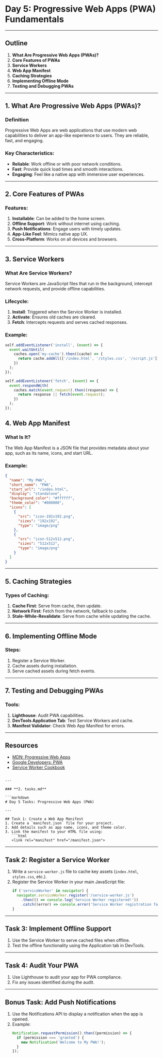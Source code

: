 # Day 5: Progressive Web Apps (PWA) Fundamentals

---

## Outline

1. **What Are Progressive Web Apps (PWAs)?**
2. **Core Features of PWAs**
3. **Service Workers**
4. **Web App Manifest**
5. **Caching Strategies**
6. **Implementing Offline Mode**
7. **Testing and Debugging PWAs**

---

## 1. What Are Progressive Web Apps (PWAs)?

### Definition
Progressive Web Apps are web applications that use modern web capabilities to deliver an app-like experience to users. They are reliable, fast, and engaging.

### Key Characteristics:
- **Reliable**: Work offline or with poor network conditions.
- **Fast**: Provide quick load times and smooth interactions.
- **Engaging**: Feel like a native app with immersive user experiences.

---

## 2. Core Features of PWAs

### Features:
1. **Installable**: Can be added to the home screen.
2. **Offline Support**: Work without internet using caching.
3. **Push Notifications**: Engage users with timely updates.
4. **App-Like Feel**: Mimics native app UX.
5. **Cross-Platform**: Works on all devices and browsers.

---

## 3. Service Workers

### What Are Service Workers?
Service Workers are JavaScript files that run in the background, intercept network requests, and provide offline capabilities.

### Lifecycle:
1. **Install**: Triggered when the Service Worker is installed.
2. **Activate**: Ensures old caches are cleared.
3. **Fetch**: Intercepts requests and serves cached responses.

### Example:
```javascript
self.addEventListener('install', (event) => {
  event.waitUntil(
    caches.open('my-cache').then((cache) => {
      return cache.addAll(['/index.html', '/styles.css', '/script.js']);
    })
  );
});

self.addEventListener('fetch', (event) => {
  event.respondWith(
    caches.match(event.request).then((response) => {
      return response || fetch(event.request);
    })
  );
});

```



## 4. Web App Manifest

### What Is It?
The Web App Manifest is a JSON file that provides metadata about your app, such as its name, icons, and start URL.

### Example:
```json
{
  "name": "My PWA",
  "short_name": "PWA",
  "start_url": "/index.html",
  "display": "standalone",
  "background_color": "#ffffff",
  "theme_color": "#000000",
  "icons": [
    {
      "src": "icon-192x192.png",
      "sizes": "192x192",
      "type": "image/png"
    },
    {
      "src": "icon-512x512.png",
      "sizes": "512x512",
      "type": "image/png"
    }
  ]
}
```

---

## 5. Caching Strategies

### Types of Caching:
1. **Cache First**: Serve from cache, then update.
2. **Network First**: Fetch from the network, fallback to cache.
3. **Stale-While-Revalidate**: Serve from cache while updating the cache.

---

## 6. Implementing Offline Mode

### Steps:
1. Register a Service Worker.
2. Cache assets during installation.
3. Serve cached assets during fetch events.

---

## 7. Testing and Debugging PWAs

### Tools:
1. **Lighthouse**: Audit PWA capabilities.
2. **DevTools Application Tab**: Test Service Workers and cache.
3. **Manifest Validator**: Check Web App Manifest for errors.

---

## Resources
- [MDN: Progressive Web Apps](https://developer.mozilla.org/en-US/docs/Web/Progressive_web_apps)
- [Google Developers: PWA](https://web.dev/progressive-web-apps/)
- [Service Worker Cookbook](https://serviceworke.rs/)
```

---

### **2. tasks.md**

```markdown
# Day 5 Tasks: Progressive Web Apps (PWA)

---

## Task 1: Create a Web App Manifest
1. Create a `manifest.json` file for your project.
2. Add details such as app name, icons, and theme color.
3. Link the manifest to your HTML file using:
   ```html
   <link rel="manifest" href="/manifest.json">
   ```

---

## Task 2: Register a Service Worker
1. Write a `service-worker.js` file to cache key assets (`index.html`, `styles.css`, etc.).
2. Register the Service Worker in your main JavaScript file:
   ```javascript
   if ('serviceWorker' in navigator) {
     navigator.serviceWorker.register('/service-worker.js')
       .then(() => console.log('Service Worker registered!'))
       .catch((error) => console.error('Service Worker registration failed:', error));
   }
   ```

---

## Task 3: Implement Offline Support
1. Use the Service Worker to serve cached files when offline.
2. Test the offline functionality using the Application tab in DevTools.

---

## Task 4: Audit Your PWA
1. Use Lighthouse to audit your app for PWA compliance.
2. Fix any issues identified during the audit.

---

## Bonus Task: Add Push Notifications
1. Use the Notifications API to display a notification when the app is opened.
2. Example:
   ```javascript
   Notification.requestPermission().then((permission) => {
     if (permission === 'granted') {
       new Notification('Welcome to My PWA!');
     }
   });
   ```
```

